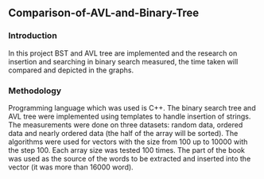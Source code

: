 ## Comparison-of-AVL-and-Binary-Tree

### Introduction
In this project BST and AVL tree are implemented and the research on insertion and searching in binary search measured, the time taken will compared and depicted in the graphs.

### Methodology
Programming language which was used is C++. The binary search tree and AVL tree were implemented using templates to handle insertion of strings. The measurements were done on three datasets: random data, ordered data and nearly ordered data (the half of the array will be sorted). The algorithms were used for vectors with the size from 100 up to 10000 with the step 100. Each array size was tested 100 times. The part of the book was used as the source of the words to be extracted and inserted into the vector (it was more than 16000 word).


